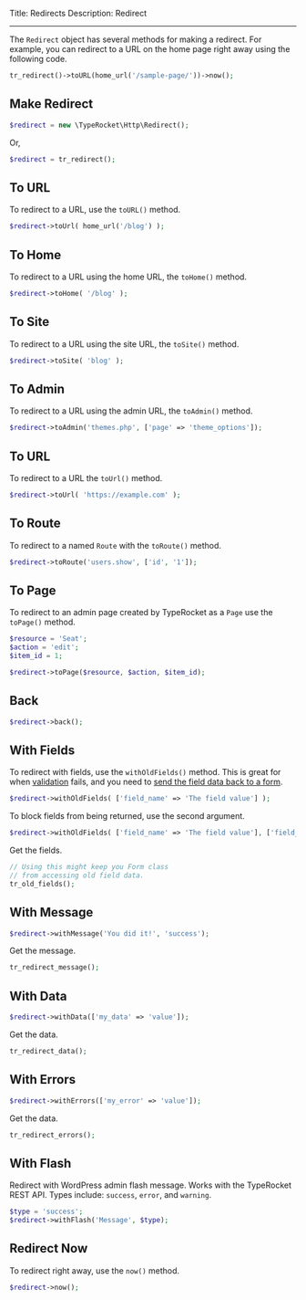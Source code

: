 Title: Redirects
Description: Redirect

---

The `Redirect` object has several methods for making a redirect. For example, you can redirect to a URL on the home page right away using the following code.

```php
tr_redirect()->toURL(home_url('/sample-page/'))->now();
```

## Make Redirect

```php
$redirect = new \TypeRocket\Http\Redirect();
```

Or,

```php
$redirect = tr_redirect();
```

## To URL

To redirect to a URL, use the `toURL()` method.

```php
$redirect->toUrl( home_url('/blog') );
```

## To Home

To redirect to a URL using the home URL, the `toHome()` method.

```php
$redirect->toHome( '/blog' );
```

## To Site

To redirect to a URL using the site URL, the `toSite()` method.

```php
$redirect->toSite( 'blog' );
```

## To Admin

To redirect to a URL using the admin URL, the `toAdmin()` method.

```php
$redirect->toAdmin('themes.php', ['page' => 'theme_options']);
```

## To URL

To redirect to a URL the `toUrl()` method.

```php
$redirect->toUrl( 'https://example.com' );
```

## To Route

To redirect to a named `Route` with the `toRoute()` method.

```php
$redirect->toRoute('users.show', ['id', '1']);
```

## To Page

To redirect to an admin page created by TypeRocket as a `Page` use the `toPage()` method.

```php
$resource = 'Seat';
$action = 'edit';
$item_id = 1;

$redirect->toPage($resource, $action, $item_id);
```

## Back

```php
$redirect->back();
```

## With Fields

To redirect with fields, use the `withOldFields()` method. This is great for when [validation](https://typerocket.com/docs/v1/validator/) fails, and you need to [send the field data back to a form](https://typerocket.com/docs/v1/forms/#section-use-old).  

```php
$redirect->withOldFields( ['field_name' => 'The field value'] );
```

To block fields from being returned, use the second argument.

```php
$redirect->withOldFields( ['field_name' => 'The field value'], ['field_name'] );
```

Get the fields.

```php
// Using this might keep you Form class
// from accessing old field data. 
tr_old_fields();
```

## With Message

```php
$redirect->withMessage('You did it!', 'success');
```

Get the message.

```php
tr_redirect_message();
```

## With Data

```php
$redirect->withData(['my_data' => 'value']);
```

Get the data.

```php
tr_redirect_data();
```

## With Errors

```php
$redirect->withErrors(['my_error' => 'value']);
```

Get the data.

```php
tr_redirect_errors();
```

## With Flash

Redirect with WordPress admin flash message. Works with the TypeRocket REST API.  Types include: `success`, `error`, and `warning`.

```php
$type = 'success';
$redirect->withFlash('Message', $type);
```

## Redirect Now

To redirect right away, use the `now()` method.

```php
$redirect->now();
```
